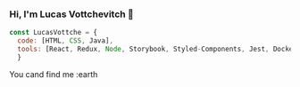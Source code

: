 ### Hi, I'm Lucas Vottchevitch 👋
```js
const LucasVottche = {
  code: [HTML, CSS, Java],
  tools: [React, Redux, Node, Storybook, Styled-Components, Jest, Docker],
  }
  ```
 You cand find me  :earth
<!--
**LucasVottche/LucasVottche** is a ✨ _special_ ✨ repository because its `README.md` (this file) appears on your GitHub profile.

Here are some ideas to get you started:

- 🔭 I’m currently working on ...
- 🌱 I’m currently learning ...
- 👯 I’m looking to collaborate on ...
- 🤔 I’m looking for help with ...
- 💬 Ask me about ...
- 📫 How to reach me: ...
- 😄 Pronouns: ...
- ⚡ Fun fact: ...
-->
